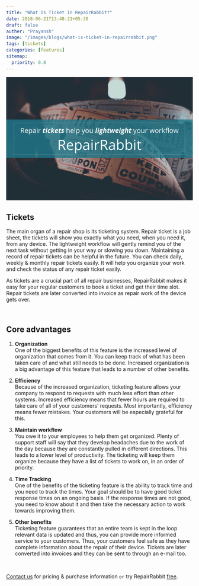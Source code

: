 ```yaml
---
title: "What Is Ticket in RepairRabbit?"
date: 2018-06-21T13:48:21+05:30
draft: false
auther: "Prayansh"
image: "/images/blogs/what-is-ticket-in-repairrabbit.png"
tags: [tickets]
categories: [features]
sitemap:
  priority: 0.8
---
```


<img src="/images/blogs/what-is-ticket-in-repairrabbit.png" alt="what Is ticket in RepairRabbit" />

<br>

## Tickets     
The main organ of a repair shop is its ticketing system. Repair ticket is a job sheet, the tickets will show you exactly what you need, when you need it, from any device. The lightweight workflow will gently remind you of the next task without getting in your way or slowing you down. Maintaining a record of repair tickets can be helpful in the future. You can check daily, weekly & monthly repair tickets easily. It will help you organize your work and check the status of any repair ticket easily. 

As tickets are a crucial part of all repair businesses, RepairRabbit makes it easy for your regular customers to book a ticket and get their time slot. Repair tickets are later converted into invoice as repair work of the device gets over.

<br>

## Core advantages

1. **Organization**      
One of the biggest benefits of this feature is the increased level of organization that comes from it. You can keep track of what has been taken care of and what still needs to be done. Increased organization is a big advantage of this feature that leads to a number of other benefits.

2. **Efficiency**  
Because of the increased organization, ticketing feature allows your company to respond to requests with much less effort than other systems. Increased efficiency means that fewer hours are required to take care of all of your customers’ requests. Most importantly, efficiency means fewer mistakes. Your customers will be especially grateful for this.

3. **Maintain workflow**    
You owe it to your employees to help them get organized. Plenty of support staff will say that they develop headaches due to the work of the day because they are constantly pulled in different directions. This leads to a lower level of productivity. The ticketing will keep them organize because they have a list of tickets to work on, in an order of priority. 

4. **Time Tracking**    
One of the benefits of the ticketing feature is the ability to track time and you need to track the times. Your goal should be to have good ticket response times on an ongoing basis. If the response times are not good, you need to know about it and then take the necessary action to work towards improving them. 
 
 

5. **Other benefits**     
Ticketing feature guarantees that an entire team is kept in the loop relevant data is updated and thus, you can provide more informed service to your customers. Thus, your customers feel safe as they have complete information about the repair of their device. Tickets are later converted into invoices and they can be sent to through an e-mail too.

<br>


<a href="mailto:contact@repairrabbit.co?subject=Query of RepairRabbit" target="_blank">Contact us</a> for pricing & purchase information `or` try RepairRabbit <a href="https://demo.repairrabbit.co/admin" rel="noopener" target="_blank" title="RepairRabbit Demo">free</a>.

<br>
